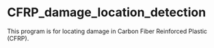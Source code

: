 # CFRP_damage_location_detection

This program is for locating damage in Carbon Fiber Reinforced Plastic (CFRP).
